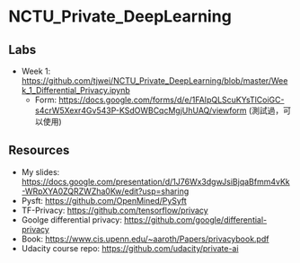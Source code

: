 # NCTU_Private_DeepLearning
## Labs
* Week 1: https://github.com/tjwei/NCTU_Private_DeepLearning/blob/master/Week_1_Differential_Privacy.ipynb
    * Form: https://docs.google.com/forms/d/e/1FAIpQLScuKYsTlCoiGC-s4crW5Xexr4Gv543P-KSdOWBCqcMgjUhUAQ/viewform (測試過，可以使用)

## Resources
* My slides: https://docs.google.com/presentation/d/1J76Wx3dgwJsiBjqaBfmm4vKk-WRpXYA0ZQRZWZha0Kw/edit?usp=sharing
* Pysft: https://github.com/OpenMined/PySyft
* TF-Privacy: https://github.com/tensorflow/privacy
* Goolge differential privacy: https://github.com/google/differential-privacy
* Book: https://www.cis.upenn.edu/~aaroth/Papers/privacybook.pdf
* Udacity course repo: https://github.com/udacity/private-ai
